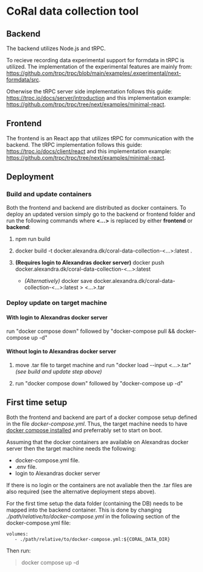 # CoRal data collection tool

## Backend

The backend utilizes Node.js and tRPC.

To recieve recording data experimental support for formdata in tRPC is utilized. The implementation of the experimental features are mainly from: <https://github.com/trpc/trpc/blob/main/examples/.experimental/next-formdata/src>.

Otherwise the tRPC server side implementation follows this guide: <https://trpc.io/docs/server/introduction> and this implementation example: <https://github.com/trpc/trpc/tree/next/examples/minimal-react>.

## Frontend

The frontend is an React app that utilizes tRPC for communication with the backend. The tRPC implementation follows this guide: <https://trpc.io/docs/client/react> and this implementation example: <https://github.com/trpc/trpc/tree/next/examples/minimal-react>.

## Deployment

### Build and update containers

Both the frontend and backend are distributed as docker containers.
To deploy an updated version simply go to the backend or frontend folder and run the following commands where **<...>** is replaced by either **frontend** or **backend**:

1. npm run build

2. docker build -t docker.alexandra.dk/coral-data-collection-\<...\>:latest .

3. **(Requires login to Alexandras docker server)** docker push docker.alexandra.dk/coral-data-collection-\<...\>:latest

    - *(Alternatively)* docker save docker.alexandra.dk/coral-data-collection-\<...\>:latest > <...\>.tar

### Deploy update on target machine

#### **With** login to Alexandras docker server

run "docker compose down" followed by "docker-compose pull && docker-compose up -d"

#### **Without** login to Alexandras docker server

1. move .tar file to target machine and run "docker load --input <...\>.tar" *(see build and update step above)*

2. run "docker compose down" followed by "docker-compose up -d"


## First time setup

Both the frontend and backend are part of a docker compose setup defined in the file *docker-compose.yml*. Thus, the target machine needs to have [docker compose installed](https://docs.docker.com/compose/install/) and preferrably set to start on boot.

Assuming that the docker containers are available on Alexandras docker server then the target machine needs the following:

- docker-compose.yml file.
- .env file.
- login to Alexandras docker server

If there is no login or the containers are not avaliable then the .tar files are also required (see the  alternative deployment steps above).

For the first time setup the data folder (containing the DB) needs to be mapped into the backend container. This is done by changing *./path/relative/to/docker-compose.yml* in the following section of the docker-compose.yml file:

    volumes:
       - ./path/relative/to/docker-compose.yml:${CORAL_DATA_DIR}

Then run:
>docker compose up -d
